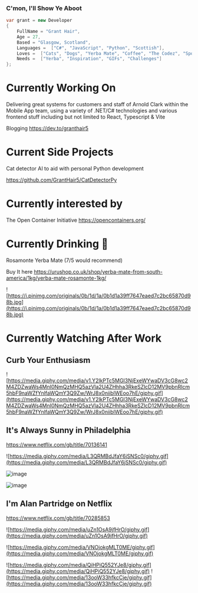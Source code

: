 ### C'mon, I'll Show Ye Aboot

```csharp
var grant = new Developer
{
    FullName = "Grant Hair",
    Age = 27,
    Based = "Glasgow, Scotland",
    Languages =  ["C#", "JavaScript", "Python", "Scottish"],
    Loves =  ["Cats", "Dogs", "Yerba Mate", "Coffee", "The Codez", "Sports", "Pop Up Headlights on JDM Cars"],
    Needs =  ["Yerba", "Inspiration", "GIFs", "Challenges"]
};
```

# Currently Working On

Delivering great systems for customers and staff of Arnold Clark within the Mobile App team, using a variety of .NET/C# technologies and various frontend stuff including but not limited to React, Typescript & Vite

Blogging https://dev.to/granthair5

# Current Side Projects

Cat detector AI to aid with personal Python development

https://github.com/GrantHair5/CatDetectorPy

# Currently interested by 

The Open Container Initiative https://opencontainers.org/

# Currently Drinking 🧉

Rosamonte Yerba Mate (7/5 would recommend) 

Buy It here
https://urushop.co.uk/shop/yerba-mate-from-south-america/1kg/yerba-mate-rosamonte-1kg/

![https://i.pinimg.com/originals/0b/1d/1a/0b1d1a39ff7647eaed7c2bc65870d98b.jpg](https://i.pinimg.com/originals/0b/1d/1a/0b1d1a39ff7647eaed7c2bc65870d98b.jpg)

# Currently Watching After Work

## Curb Your Enthusiasm 

![https://media.giphy.com/media/v1.Y2lkPTc5MGI3NjExeWYwaDV3cG8wc2M4ZDZwaWs4MnI0NmQzMHQ5azVla2U4ZHhha3RkeSZlcD12MV9pbnRlcm5hbF9naWZfYnlfaWQmY3Q9Zw/WrJ8x0niiblWEoo7hE/giphy.gif](https://media.giphy.com/media/v1.Y2lkPTc5MGI3NjExeWYwaDV3cG8wc2M4ZDZwaWs4MnI0NmQzMHQ5azVla2U4ZHhha3RkeSZlcD12MV9pbnRlcm5hbF9naWZfYnlfaWQmY3Q9Zw/WrJ8x0niiblWEoo7hE/giphy.gif)

## It's Always Sunny in Philadelphia

https://www.netflix.com/gb/title/70136141

![https://media.giphy.com/media/L3QRMBdJfaY6jSNSc0/giphy.gif](https://media.giphy.com/media/L3QRMBdJfaY6jSNSc0/giphy.gif)

![image](https://user-images.githubusercontent.com/29626438/154505781-7e6aae35-ef94-4da5-ae6a-aa6e6c2315f2.png)

![image](https://user-images.githubusercontent.com/29626438/154505922-a504e2f9-15a8-40f5-bd5b-5f9bf8d41675.png)


## I'm Alan Partridge on Netflix

https://www.netflix.com/gb/title/70285853

![https://media.giphy.com/media/uZn1OsA9jfHrO/giphy.gif](https://media.giphy.com/media/uZn1OsA9jfHrO/giphy.gif)

![https://media.giphy.com/media/VNOjokgMLT0ME/giphy.gif](https://media.giphy.com/media/VNOjokgMLT0ME/giphy.gif)

![https://media.giphy.com/media/QiHPiQ552YJe8/giphy.gif](https://media.giphy.com/media/QiHPiQ552YJe8/giphy.gif)
![https://media.giphy.com/media/13ooW33hfkcCje/giphy.gif](https://media.giphy.com/media/13ooW33hfkcCje/giphy.gif)
